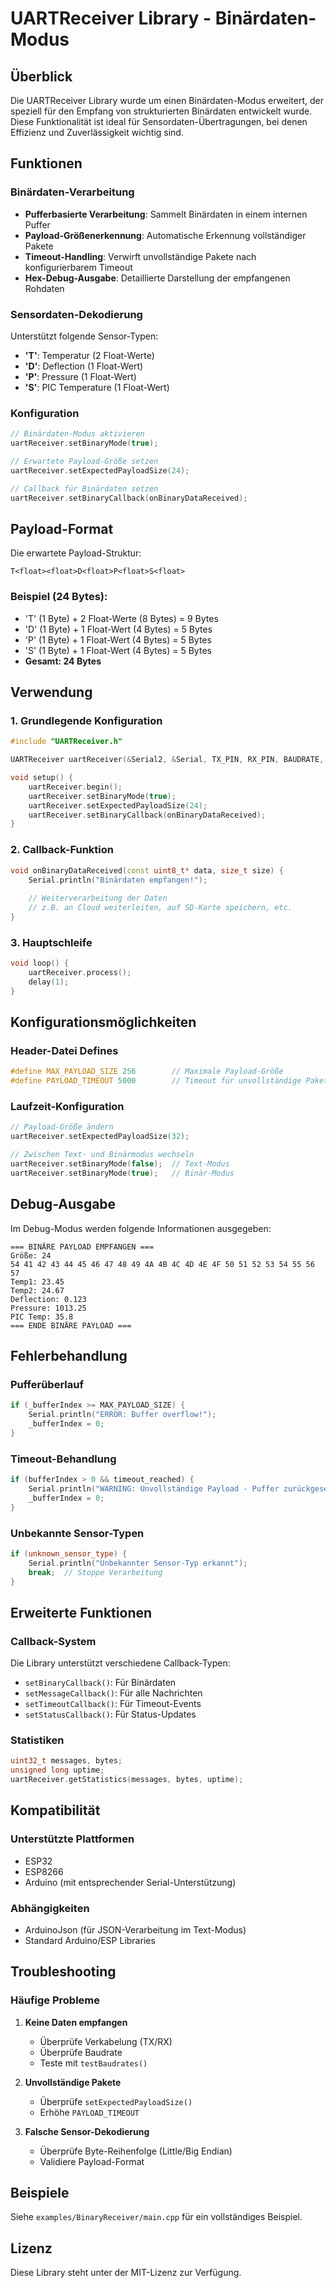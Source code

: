 # UARTReceiver Library - Binärdaten-Modus

## Überblick

Die UARTReceiver Library wurde um einen Binärdaten-Modus erweitert, der speziell für den Empfang von strukturierten Binärdaten entwickelt wurde. Diese Funktionalität ist ideal für Sensordaten-Übertragungen, bei denen Effizienz und Zuverlässigkeit wichtig sind.

## Funktionen

### Binärdaten-Verarbeitung
- **Pufferbasierte Verarbeitung**: Sammelt Binärdaten in einem internen Puffer
- **Payload-Größenerkennung**: Automatische Erkennung vollständiger Pakete
- **Timeout-Handling**: Verwirft unvollständige Pakete nach konfigurierbarem Timeout
- **Hex-Debug-Ausgabe**: Detaillierte Darstellung der empfangenen Rohdaten

### Sensordaten-Dekodierung
Unterstützt folgende Sensor-Typen:
- **'T'**: Temperatur (2 Float-Werte)
- **'D'**: Deflection (1 Float-Wert)
- **'P'**: Pressure (1 Float-Wert)
- **'S'**: PIC Temperature (1 Float-Wert)

### Konfiguration
```cpp
// Binärdaten-Modus aktivieren
uartReceiver.setBinaryMode(true);

// Erwartete Payload-Größe setzen
uartReceiver.setExpectedPayloadSize(24);

// Callback für Binärdaten setzen
uartReceiver.setBinaryCallback(onBinaryDataReceived);
```

## Payload-Format

Die erwartete Payload-Struktur:
```
T<float><float>D<float>P<float>S<float>
```

### Beispiel (24 Bytes):
- 'T' (1 Byte) + 2 Float-Werte (8 Bytes) = 9 Bytes
- 'D' (1 Byte) + 1 Float-Wert (4 Bytes) = 5 Bytes  
- 'P' (1 Byte) + 1 Float-Wert (4 Bytes) = 5 Bytes
- 'S' (1 Byte) + 1 Float-Wert (4 Bytes) = 5 Bytes
- **Gesamt: 24 Bytes**

## Verwendung

### 1. Grundlegende Konfiguration
```cpp
#include "UARTReceiver.h"

UARTReceiver uartReceiver(&Serial2, &Serial, TX_PIN, RX_PIN, BAUDRATE, LED_PIN);

void setup() {
    uartReceiver.begin();
    uartReceiver.setBinaryMode(true);
    uartReceiver.setExpectedPayloadSize(24);
    uartReceiver.setBinaryCallback(onBinaryDataReceived);
}
```

### 2. Callback-Funktion
```cpp
void onBinaryDataReceived(const uint8_t* data, size_t size) {
    Serial.println("Binärdaten empfangen!");
    
    // Weiterverarbeitung der Daten
    // z.B. an Cloud weiterleiten, auf SD-Karte speichern, etc.
}
```

### 3. Hauptschleife
```cpp
void loop() {
    uartReceiver.process();
    delay(1);
}
```

## Konfigurationsmöglichkeiten

### Header-Datei Defines
```cpp
#define MAX_PAYLOAD_SIZE 256        // Maximale Payload-Größe
#define PAYLOAD_TIMEOUT 5000        // Timeout für unvollständige Pakete (ms)
```

### Laufzeit-Konfiguration
```cpp
// Payload-Größe ändern
uartReceiver.setExpectedPayloadSize(32);

// Zwischen Text- und Binärmodus wechseln
uartReceiver.setBinaryMode(false);  // Text-Modus
uartReceiver.setBinaryMode(true);   // Binär-Modus
```

## Debug-Ausgabe

Im Debug-Modus werden folgende Informationen ausgegeben:

```
=== BINÄRE PAYLOAD EMPFANGEN ===
Größe: 24
54 41 42 43 44 45 46 47 48 49 4A 4B 4C 4D 4E 4F 50 51 52 53 54 55 56 57
Temp1: 23.45
Temp2: 24.67
Deflection: 0.123
Pressure: 1013.25
PIC Temp: 35.8
=== ENDE BINÄRE PAYLOAD ===
```

## Fehlerbehandlung

### Pufferüberlauf
```cpp
if (_bufferIndex >= MAX_PAYLOAD_SIZE) {
    Serial.println("ERROR: Buffer overflow!");
    _bufferIndex = 0;
}
```

### Timeout-Behandlung
```cpp
if (bufferIndex > 0 && timeout_reached) {
    Serial.println("WARNING: Unvollständige Payload - Puffer zurückgesetzt");
    _bufferIndex = 0;
}
```

### Unbekannte Sensor-Typen
```cpp
if (unknown_sensor_type) {
    Serial.println("Unbekannter Sensor-Typ erkannt");
    break;  // Stoppe Verarbeitung
}
```

## Erweiterte Funktionen

### Callback-System
Die Library unterstützt verschiedene Callback-Typen:
- `setBinaryCallback()`: Für Binärdaten
- `setMessageCallback()`: Für alle Nachrichten
- `setTimeoutCallback()`: Für Timeout-Events
- `setStatusCallback()`: Für Status-Updates

### Statistiken
```cpp
uint32_t messages, bytes;
unsigned long uptime;
uartReceiver.getStatistics(messages, bytes, uptime);
```

## Kompatibilität

### Unterstützte Plattformen
- ESP32
- ESP8266
- Arduino (mit entsprechender Serial-Unterstützung)

### Abhängigkeiten
- ArduinoJson (für JSON-Verarbeitung im Text-Modus)
- Standard Arduino/ESP Libraries

## Troubleshooting

### Häufige Probleme

1. **Keine Daten empfangen**
   - Überprüfe Verkabelung (TX/RX)
   - Überprüfe Baudrate
   - Teste mit `testBaudrates()`

2. **Unvollständige Pakete**
   - Überprüfe `setExpectedPayloadSize()`
   - Erhöhe `PAYLOAD_TIMEOUT`

3. **Falsche Sensor-Dekodierung**
   - Überprüfe Byte-Reihenfolge (Little/Big Endian)
   - Validiere Payload-Format

## Beispiele

Siehe `examples/BinaryReceiver/main.cpp` für ein vollständiges Beispiel.

## Lizenz

Diese Library steht unter der MIT-Lizenz zur Verfügung.
